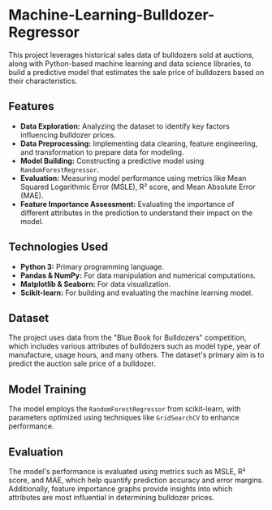 # Machine-Learning-Bulldozer-Regressor

This project leverages historical sales data of bulldozers sold at auctions, along with Python-based machine learning and data science libraries, to build a predictive model that estimates the sale price of bulldozers based on their characteristics.

## Features
- **Data Exploration:** Analyzing the dataset to identify key factors influencing bulldozer prices.
- **Data Preprocessing:** Implementing data cleaning, feature engineering, and transformation to prepare data for modeling.
- **Model Building:** Constructing a predictive model using `RandomForestRegressor`.
- **Evaluation:** Measuring model performance using metrics like Mean Squared Logarithmic Error (MSLE), R² score, and Mean Absolute Error (MAE).
- **Feature Importance Assessment:** Evaluating the importance of different attributes in the prediction to understand their impact on the model.

## Technologies Used
- **Python 3:** Primary programming language.
- **Pandas & NumPy:** For data manipulation and numerical computations.
- **Matplotlib & Seaborn:** For data visualization.
- **Scikit-learn:** For building and evaluating the machine learning model.

## Dataset
The project uses data from the "Blue Book for Bulldozers" competition, which includes various attributes of bulldozers such as model type, year of manufacture, usage hours, and many others. The dataset's primary aim is to predict the auction sale price of a bulldozer.

## Model Training
The model employs the `RandomForestRegressor` from scikit-learn, with parameters optimized using techniques like `GridSearchCV` to enhance performance.

## Evaluation
The model's performance is evaluated using metrics such as MSLE, R² score, and MAE, which help quantify prediction accuracy and error margins. Additionally, feature importance graphs provide insights into which attributes are most influential in determining bulldozer prices.

